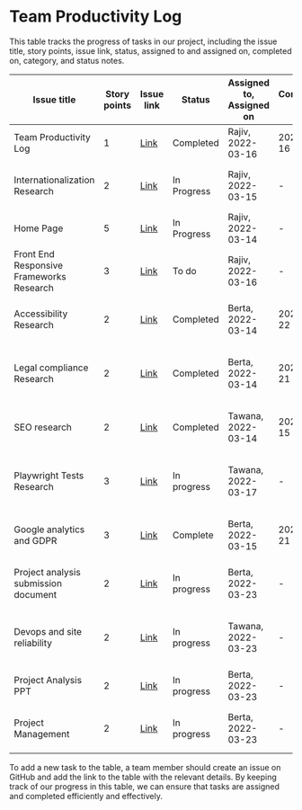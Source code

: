 # Team Productivity Log

This table tracks the progress of tasks in our project, including the issue title, story points, issue link, status, assigned to and assigned on, completed on, category, and status notes.

| Issue title                              | Story points | Issue link                                                            | Status      | Assigned to, Assigned on | Completed on | Category      | Status notes                                             |
|------------------------------------------|--------------|-----------------------------------------------------------------------|-------------|--------------------------|--------------|---------------|----------------------------------------------------------|
| Team Productivity Log                    | 1            | [Link](https://github.com/tawana0518/mywebclass-simulation/issues/11) | Completed   | Rajiv, 2022-03-16        | 2022-03-16   | Documentation | Completed documenting Marked Down File                   |
| Internationalization Research            | 2            | [Link](https://github.com/tawana0518/mywebclass-simulation/issues/3)  | In Progress | Rajiv, 2022-03-15        | -            | Research      | Drafted initial version on Internationalization Research |
| Home Page                                | 5            | [Link](https://github.com/tawana0518/mywebclass-simulation/issues/2)  | In Progress | Rajiv, 2022-03-14        | -            | Enhancement   | Initial analysis in progress                             |
| Front End Responsive Frameworks Research | 3            | [Link](https://github.com/tawana0518/mywebclass-simulation/issues/13) | To do       | Rajiv, 2022-03-16         | -            | Research      |                                                          |
| Accessibility Research           | 2            | [Link](https://github.com/tawana0518/mywebclass-simulation/issues/4)  | Completed | Berta, 2022-03-14        | 2022-03-22     | Research      | Drafted initial version on Accessibility Research |
| Legal compliance Research           | 2            | [Link](https://github.com/tawana0518/mywebclass-simulation/issues/6)  | Completed | Berta, 2022-03-14        | 2022-03-21     | Research      | Drafted initial version for legal compliance and privacy policy Research |
| SEO research          | 2            | [Link](https://github.com/tawana0518/mywebclass-simulation/issues/5)  | Completed | Tawana, 2022-03-14        | 2022-03-15     | Research      | Researched and draft SEO Research - found in Wiki |
|Playwright Tests Research          | 3           | [Link](https://github.com/tawana0518/mywebclass-simulation/issues/12) | In progress | Tawana, 2022-03-17  | -     | Research    | Continuing research on playwright testing and lighthouse reports |
|Google analytics and GDPR          | 3           | [Link](https://github.com/tawana0518/mywebclass-simulation/issues/9) | Complete | Berta, 2022-03-15  | 2022-03-21    | Research    | Continuing research on google analytics and GDPR |
|Project analysis submission document          | 2          | [Link](https://github.com/tawana0518/mywebclass-simulation/issues/53) | In progress | Berta, 2022-03-23  | -    | Documentation    | Create a doc. with link to wiki, retrospective report, tasks |
|Devops and site reliability         | 2           | [Link](https://github.com/tawana0518/mywebclass-simulation/issues/52) | In progress | Tawana, 2022-03-23  |   -    | Documentation    | talk about testing with automated tests that can be used to measure site performance |
|Project Analysis PPT          | 2           | [Link](https://github.com/tawana0518/mywebclass-simulation/issues/51) | In progress | Berta, 2022-03-23  |   -   | Documentation    | to summarize our agile documentation |
|Project Management         | 2           | [Link](https://github.com/tawana0518/mywebclass-simulation/issues/50) | In progress | Berta, 2022-03-23  |  -       | Documentation    | project task board, method used, issues, productivity log |
To add a new task to the table, a team member should create an issue on GitHub and add the link to the table with the relevant details. By keeping track of our progress in this table, we can ensure that tasks are assigned and completed efficiently and effectively. 

